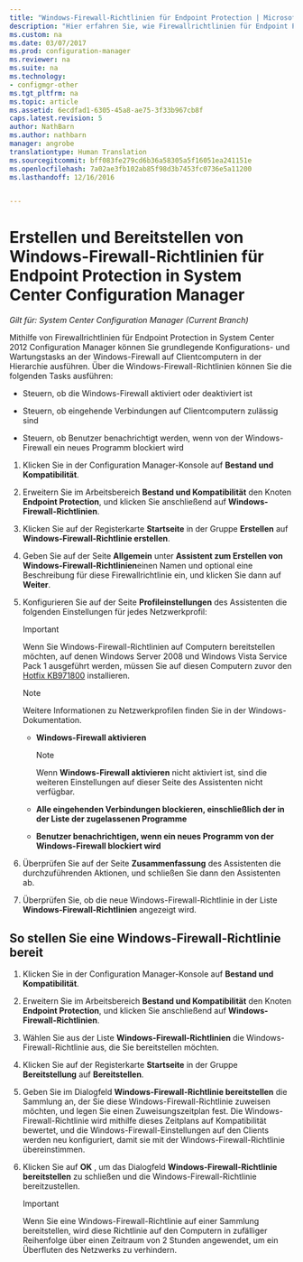 ```yaml
---
title: "Windows-Firewall-Richtlinien für Endpoint Protection | Microsoft-Dokumentation"
description: "Hier erfahren Sie, wie Firewallrichtlinien für Endpoint Protection in System Center 2012 Configuration Manager erstellt und bereitgestellt werden."
ms.custom: na
ms.date: 03/07/2017
ms.prod: configuration-manager
ms.reviewer: na
ms.suite: na
ms.technology:
- configmgr-other
ms.tgt_pltfrm: na
ms.topic: article
ms.assetid: 6ecdfad1-6305-45a8-ae75-3f33b967cb8f
caps.latest.revision: 5
author: NathBarn
ms.author: nathbarn
manager: angrobe
translationtype: Human Translation
ms.sourcegitcommit: bff083fe279cd6b36a58305a5f16051ea241151e
ms.openlocfilehash: 7a02ae3fb102ab85f98d3b7453fc0736e5a11200
ms.lasthandoff: 12/16/2016


---
```

# <a name="create-and-deploy-windows-firewall-policies-for-endpoint-protection-in-system-center-configuration-manager"></a>Erstellen und Bereitstellen von Windows-Firewall-Richtlinien für Endpoint Protection in System Center Configuration Manager

*Gilt für: System Center Configuration Manager (Current Branch)*

Mithilfe von Firewallrichtlinien für Endpoint Protection in System Center 2012 Configuration Manager können Sie grundlegende Konfigurations- und Wartungstasks an der Windows-Firewall auf Clientcomputern in der Hierarchie ausführen. Über die Windows-Firewall-Richtlinien können Sie die folgenden Tasks ausführen:  

-   Steuern, ob die Windows-Firewall aktiviert oder deaktiviert ist  

-   Steuern, ob eingehende Verbindungen auf Clientcomputern zulässig sind  

-   Steuern, ob Benutzer benachrichtigt werden, wenn von der Windows-Firewall ein neues Programm blockiert wird  

1.  Klicken Sie in der Configuration Manager-Konsole auf **Bestand und Kompatibilität**.  

2.  Erweitern Sie im Arbeitsbereich **Bestand und Kompatibilität** den Knoten **Endpoint Protection**, und klicken Sie anschließend auf **Windows-Firewall-Richtlinien**.  

3.  Klicken Sie auf der Registerkarte **Startseite** in der Gruppe **Erstellen** auf **Windows-Firewall-Richtlinie erstellen**.  

4.  Geben Sie auf der Seite **Allgemein** unter **Assistent zum Erstellen von Windows-Firewall-Richtlinien**einen Namen und optional eine Beschreibung für diese Firewallrichtlinie ein, und klicken Sie dann auf **Weiter**.  

5.  Konfigurieren Sie auf der Seite **Profileinstellungen** des Assistenten die folgenden Einstellungen für jedes Netzwerkprofil:  

    > [!IMPORTANT]  
    >  Wenn Sie Windows-Firewall-Richtlinien auf Computern bereitstellen möchten, auf denen Windows Server 2008 und Windows Vista Service Pack 1 ausgeführt werden, müssen Sie auf diesen Computern zuvor den [Hotfix KB971800](http://go.microsoft.com/fwlink/p/?LinkId=231239) installieren.  

    > [!NOTE]  
    >  Weitere Informationen zu Netzwerkprofilen finden Sie in der Windows-Dokumentation.  

    -   **Windows-Firewall aktivieren**  

        > [!NOTE]  
        >  Wenn **Windows-Firewall aktivieren** nicht aktiviert ist, sind die weiteren Einstellungen auf dieser Seite des Assistenten nicht verfügbar.  

    -   **Alle eingehenden Verbindungen blockieren, einschließlich der in der Liste der zugelassenen Programme**  

    -   **Benutzer benachrichtigen, wenn ein neues Programm von der Windows-Firewall blockiert wird**  

6.  Überprüfen Sie auf der Seite **Zusammenfassung** des Assistenten die durchzuführenden Aktionen, und schließen Sie dann den Assistenten ab.  

7.  Überprüfen Sie, ob die neue Windows-Firewall-Richtlinie in der Liste **Windows-Firewall-Richtlinien** angezeigt wird.  

##  <a name="BKMK_Assign"></a> So stellen Sie eine Windows-Firewall-Richtlinie bereit  

1.  Klicken Sie in der Configuration Manager-Konsole auf **Bestand und Kompatibilität**.  

2.  Erweitern Sie im Arbeitsbereich **Bestand und Kompatibilität** den Knoten **Endpoint Protection**, und klicken Sie anschließend auf **Windows-Firewall-Richtlinien**.  

3.  Wählen Sie aus der Liste **Windows-Firewall-Richtlinien** die Windows-Firewall-Richtlinie aus, die Sie bereitstellen möchten.  

4.  Klicken Sie auf der Registerkarte **Startseite** in der Gruppe **Bereitstellung** auf **Bereitstellen**.  

5.  Geben Sie im Dialogfeld **Windows-Firewall-Richtlinie bereitstellen** die Sammlung an, der Sie diese Windows-Firewall-Richtlinie zuweisen möchten, und legen Sie einen Zuweisungszeitplan fest. Die Windows-Firewall-Richtlinie wird mithilfe dieses Zeitplans auf Kompatibilität bewertet, und die Windows-Firewall-Einstellungen auf den Clients werden neu konfiguriert, damit sie mit der Windows-Firewall-Richtlinie übereinstimmen.  

6.  Klicken Sie auf **OK** , um das Dialogfeld **Windows-Firewall-Richtlinie bereitstellen** zu schließen und die Windows-Firewall-Richtlinie bereitzustellen.  

    > [!IMPORTANT]  
    >  Wenn Sie eine Windows-Firewall-Richtlinie auf einer Sammlung bereitstellen, wird diese Richtlinie auf den Computern in zufälliger Reihenfolge über einen Zeitraum von 2 Stunden angewendet, um ein Überfluten des Netzwerks zu verhindern.

